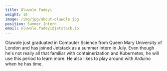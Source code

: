 ```yaml
---
title: Oluwole Fadeyi
weight: 16
image: /img/jpg/about-oluwole.jpg
position: Summer Intern
email: oluwole.fadeyi@jetstack.io
---
```


Oluwole just graduated in Computer Science from Queen Mary University of London and has joined Jetstack as a summer intern in July. Even though he's not really all that familiar with containerization and Kubernetes, he will use this period to learn more. He also likes to play around with Arduino when he has time.
